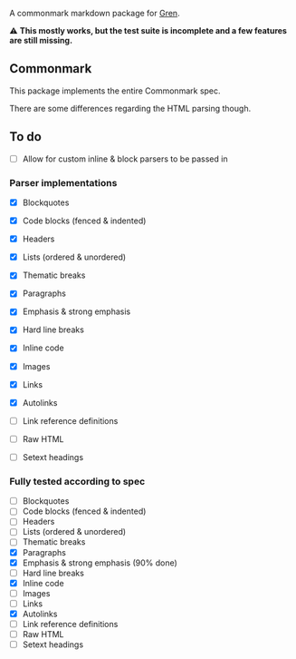 A commonmark markdown package for [Gren](https://gren-lang.org/).

⚠️ **This mostly works, but the test suite is incomplete and a few features are still missing.**


## Commonmark

This package implements the entire Commonmark spec.

There are some differences regarding the HTML parsing though.


## To do

- [ ] Allow for custom inline & block parsers to be passed in

### Parser implementations

- [x] Blockquotes
- [x] Code blocks (fenced & indented)
- [x] Headers
- [x] Lists (ordered & unordered)
- [x] Thematic breaks
- [x] Paragraphs
- [x] Emphasis & strong emphasis
- [x] Hard line breaks
- [x] Inline code
- [x] Images
- [x] Links
- [x] Autolinks
- [ ] Link reference definitions
- [ ] Raw HTML
- [ ] Setext headings


### Fully tested according to spec

- [ ] Blockquotes
- [ ] Code blocks (fenced & indented)
- [ ] Headers
- [ ] Lists (ordered & unordered)
- [ ] Thematic breaks
- [x] Paragraphs
- [x] Emphasis & strong emphasis (90% done)
- [ ] Hard line breaks
- [x] Inline code
- [ ] Images
- [ ] Links
- [x] Autolinks
- [ ] Link reference definitions
- [ ] Raw HTML
- [ ] Setext headings

